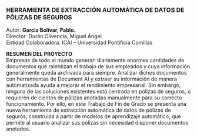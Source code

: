 ### HERRAMIENTA DE EXTRACCIÓN AUTOMÁTICA DE DATOS DE PÓLIZAS DE SEGUROS  

Autor: **García Bolívar, Pablo.**  
Director: Durán Olivencia, Miguel Ángel  
Entidad Colaboradora: ICAI – Universidad Pontificia Comillas  

**RESUMEN DEL PROYECTO**  
Empresas de todo el mundo generan diariamente enormes cantidades de documentos que ralentizan el trabajo de sus empleados y cuya información generalmente queda archivada para siempre. Analizar dichos documentos con herramientas de Document AI y extraer su información de manera automatizada ayuda a mejorar el rendimiento empresarial. Sin embargo, ninguna de las soluciones existentes está centrada en pólizas de seguros, o requieren de cientos de pólizas anotadas manualmente para su correcto funcionamiento. Por ello, en este Trabajo de Fin de Grado se presenta una nueva herramienta de extracción automática de datos de pólizas de seguros, construida a partir de modelos de aprendizaje automático, que permite al usuario analizar sus pólizas sin necesidad disponer documentos anotados.
